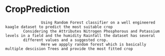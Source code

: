 # CropPrediction
					Using Random Forest classifier on a well engineered kaagle dataset to predict the most suitable crop
			Considering the Attributes Nitrogen Phosphorous and Potassium levels in a field and the humidity Rainfall the dataset has several
			different values and a suggested crop.
					Here we appply random forest which is basically multiple descision Trees and provide the most fitted crop
